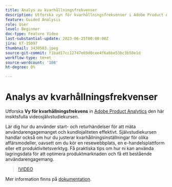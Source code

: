```yaml
---
title: Analys av kvarhållningsfrekvenser
description: Utforska vyn för kvarhållningsfrekvenser i Adobe Product Analytics. Lär dig hur du använder start- och returhändelser för att mäta användarengagemanget och kundlojaliteten effektivt.
feature: Guided Analysis
role: User
level: Beginner
doc-type: Feature Video
last-substantial-update: 2023-06-25T00:00:00Z
jira: KT-15097
thumbnail: 3430503.jpeg
source-git-commit: f1bad17cc12747e69d0cee4f6abbe53bc3b50e1d
workflow-type: tm+mt
source-wordcount: '108'
ht-degree: 0%

---
```


# Analys av kvarhållningsfrekvenser

Utforska **Vy för kvarhållningsfrekvens** in [Adobe Product Analytics](../../adobe-product-analytics/adobe-product-analytics-overview.md) den här insiktsfulla videosjälvstudiekursen.

Lär dig hur du använder start- och returhändelser för att mäta användarengagemanget och kundlojaliteten effektivt. Självstudiekursen handlar också om hur du justerar kvarhållningsinställningar för olika affärsmodeller, oavsett om du kör en resewebbplats, en e-handelsplattform eller ett produktivitetsverktyg. Få praktiska tips om hur ni kan använda lagringsdata för att optimera produktmarknaden och få ett bestående användarengagemang.

>[!VIDEO](https://video.tv.adobe.com/v/3430503/?learn=on)

Mer information finns på [dokumentation](https://experienceleague.adobe.com/en/docs/analytics-platform/using/guided-analysis/retention/retention-rates).
